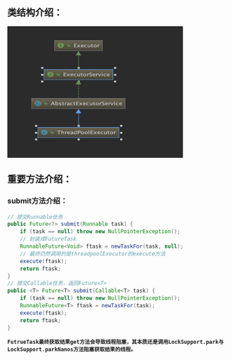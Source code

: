 ## 类结构介绍：
<img src="../../../../imgs/threadpoolExecutor.png" height=300px width=400px/>

## 重要方法介绍：
### submit方法介绍：
```java
// 提交Runnable任务
public Future<?> submit(Runnable task) {
    if (task == null) throw new NullPointerException();
    // 封装成FutureTask
    RunnableFuture<Void> ftask = newTaskFor(task, null);
    // 最终仍然调用的是threadpoolExecutor的execute方法
    execute(ftask);
    return ftask;
}
// 提交Callable任务，返回Future<T>
public <T> Future<T> submit(Callable<T> task) {
    if (task == null) throw new NullPointerException();
    RunnableFuture<T> ftask = newTaskFor(task);
    execute(ftask);
    return ftask;
}
```
**```FutrueTask最终获取结果get方法会导致线程阻塞，其本质还是调用LockSupport.park与LockSupport.parkNanos方法阻塞获取结果的线程。```**